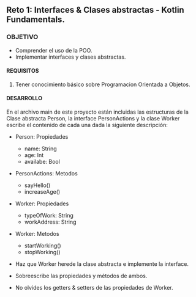 ## Reto 1: Interfaces & Clases abstractas - Kotlin Fundamentals.

### OBJETIVO 

- Comprender el uso de la POO. 
- Implementar interfaces y clases abstractas.

#### REQUISITOS 

1. Tener conocimiento básico sobre Programacion Orientada a Objetos. 

#### DESARROLLO

En el archivo main de este proyecto están incluidas las estructuras de la Clase abstracta Person, la interface PersonActions y la clase Worker escribe el contenido de cada una dada la siguiente descripción:

- Person: Propiedades
	- name: String
	- age: Int
	- availabe: Bool

- PersonActions: Metodos
	- sayHello()
	- increaseAge()

- Worker: Propiedades
	- typeOfWork: String
	- workAddress: String

- Worker: Metodos
	- startWorking()
	- stopWorking()

- Haz que Worker herede la clase abstracta e implemente la interface.
- Sobreescribe las propiedades y métodos de ambos.
- No olvides los getters & setters de las propiedades de Worker.
